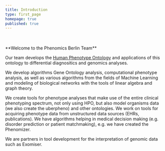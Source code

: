 ```yaml
---
title: Introduction
type: first_page
homepage: true
published: true
---
```


<br/>
<br/>
**Welcome to the Phenomics Berlin Team**

Our team develops the <a href="http:///www.human-phenotype-ontology.org" target="_new2">Human Phenotype Ontology</a> and applications of this ontology to differential diagnositics and genomics analyses. 

We develop algorithms Gene Ontology analysis, computational phenotype analysis, as well as various algorithms from the fields of Machine Learning and modeling of biological networks with the tools of linear algebra and graph theory. 

We create tools for phenotype analyses that make use of the entire clinical phenotyping spectrum, not only using HPO, but also   model organisms data (we also create the uberpheno) and other ontologies. We work on tools for acquiring phenotype data from unstructured data sources (EHRs, publications). We have algorithms helping in medical decision making (e.g. disorder prediction or patient matchmaking), e.g. we have created the Phenomizer.

We are partners in tool development for the interpretation of genomic data such as Exomiser.


